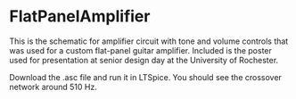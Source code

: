 # FlatPanelAmplifier
This is the schematic for amplifier circuit with tone and volume controls that was used for a custom flat-panel guitar amplifier. Included is the poster used for presentation at senior design day at the University of Rochester.

Download the .asc file and run it in LTSpice. You should see the crossover network around 510 Hz. 

